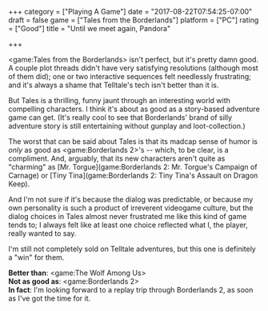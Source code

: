 +++
category = ["Playing A Game"]
date = "2017-08-22T07:54:25-07:00"
draft = false
game = ["Tales from the Borderlands"]
platform = ["PC"]
rating = ["Good"]
title = "Until we meet again, Pandora"

+++

<game:Tales from the Borderlands> isn't perfect, but it's pretty damn good.  A couple plot threads didn't have very satisfying resolutions (although most of them did); one or two interactive sequences felt needlessly frustrating; and it's always a shame that Telltale's tech isn't better than it is.

But Tales is a thrilling, funny jaunt through an interesting world with compelling characters.  I think it's about as good as a story-based adventure game can get.  (It's really cool to see that Borderlands' brand of silly adventure story is still entertaining without gunplay and loot-collection.)

The worst that can be said about Tales is that its madcap sense of humor is <i>only</i> as good as <game:Borderlands 2>'s -- which, to be clear, is a compliment.  And, arguably, that its new characters aren't quite as "charming" as [Mr. Torgue](game:Borderlands 2: Mr. Torgue's Campaign of Carnage) or [Tiny Tina](game:Borderlands 2: Tiny Tina's Assault on Dragon Keep).

And I'm not sure if it's because the dialog was predictable, or because my own personality is such a product of irreverent videogame culture, but the dialog choices in Tales almost never frustrated me like this kind of game tends to; I always felt like at least one choice reflected what I, the player, really wanted to say.

I'm still not completely sold on Telltale adventures, but this one is definitely a "win" for them.

<b>Better than</b>: <game:The Wolf Among Us>  
<b>Not as good as</b>: <game:Borderlands 2>  
<b>In fact</b>: I'm looking forward to a replay trip through Borderlands 2, as soon as I've got the time for it.
